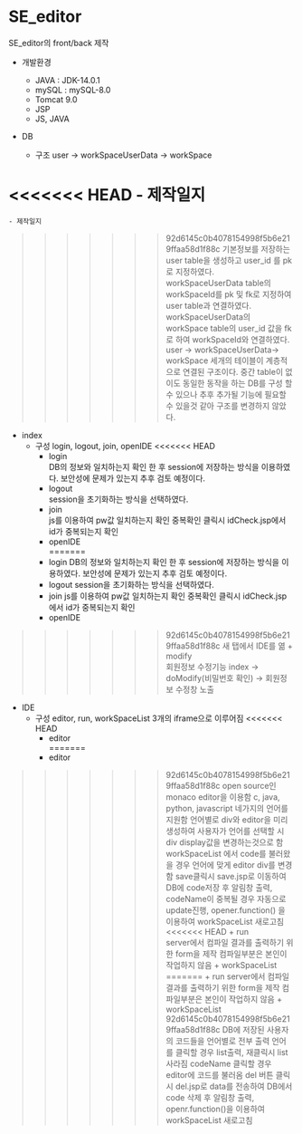 # SE_editor

SE_editor의 front/back 제작

* 개발환경
    - JAVA : JDK-14.0.1
    - mySQL : mySQL-8.0
    - Tomcat 9.0
    - JSP 
    - JS, JAVA

* DB 
    - 구조
        user -> workSpaceUserData -> workSpace
    
<<<<<<< HEAD
    - 제작일지   
=======
    - 제작일지
>>>>>>> 92d6145c0b4078154998f5b6e219ffaa58d1f88c
        기본정보를 저장하는 user table을 생성하고 user_id 를 pk로 지정하였다.
        workSpaceUserData table의 workSpaceId를 pk 및 fk로 지정하여 user table과 연결하였다.
        workSpaceUserData의 workSpace table의 user_id 값을 fk로 하여 workSpaceId와 연결하였다.
        user -> workSpaceUserData-> workSpace 세개의 테이블이 계층적으로 연결된 구조이다.
        중간 table이 없이도 동일한 동작을 하는 DB를 구성 할 수 있으나 추후 추가될 기능에 필요할 수 있을것 같아 구조를 변경하지 않았다.

* index
    - 구성
        login, logout, join, openIDE
<<<<<<< HEAD
        + login   
            DB의 정보와 일치하는지 확인 한 후 session에 저장하는 방식을 이용하였다.
            보안성에 문제가 있는지 추후 검토 예정이다.
        + logout   
            session을 초기화하는 방식을 선택하였다.
        + join   
            js를 이용하여 pw값 일치하는지 확인
            중복확인 클릭시 idCheck.jsp에서 id가 중복되는지 확인
        + openIDE   
=======
        + login
            DB의 정보와 일치하는지 확인 한 후 session에 저장하는 방식을 이용하였다.
            보안성에 문제가 있는지 추후 검토 예정이다.
        + logout
            session을 초기화하는 방식을 선택하였다.
        + join
            js를 이용하여 pw값 일치하는지 확인
            중복확인 클릭시 idCheck.jsp에서 id가 중복되는지 확인
        + openIDE
>>>>>>> 92d6145c0b4078154998f5b6e219ffaa58d1f88c
            새 탭에서 IDE를 엶
        + modify   
            회원정보 수정기능 index -> doModify(비밀번호 확인) -> 회원정보 수정창 노출

* IDE
    - 구성
        editor, run, workSpaceList 3개의 iframe으로 이루어짐
<<<<<<< HEAD
        + editor   
=======
        + editor
>>>>>>> 92d6145c0b4078154998f5b6e219ffaa58d1f88c
            open source인 monaco editor을 이용함
            c, java, python, javascript 네가지의 언어를 지원함
            언어별로 div와 editor을 미리 생성하여 사용자가 언어를 선택할 시 div display값을 변경하는것으로 함
            workSpaceList 에서 code를 불러왔을 경우 언어에 맞게 editor div를 변경함
            save클릭시 save.jsp로 이동하여 DB에 code저장 후 알림창 출력, codeName이 중복될 경우 자동으로 update진행, opener.function() 을 이용하여 workSpaceList 새로고침
<<<<<<< HEAD
        + run   
            server에서 컴파일 결과를 출력하기 위한 form을 제작
            컴파일부분은 본인이 작업하지 않음
        + workSpaceList   
=======
        + run
            server에서 컴파일 결과를 출력하기 위한 form을 제작
            컴파일부분은 본인이 작업하지 않음
        + workSpaceList
>>>>>>> 92d6145c0b4078154998f5b6e219ffaa58d1f88c
            DB에 저장된 사용자의 코드들을 언어별로 전부 출력
            언어를 클릭할 경우 list출력, 재클릭시 list 사라짐
            codeName 클릭할 경우 editor에 코드를 불러옴
            del 버튼 클릭시 del.jsp로 data를 전송하여 DB에서 code 삭제 후 알림창 출력, openr.function()을 이용하여 workSpaceList 새로고침